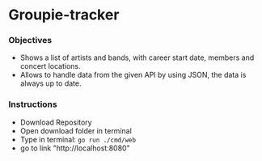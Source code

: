 # Groupie-tracker

### Objectives

- Shows a list of artists and bands, with career start date, members and concert locations.
- Allows to handle data from the given API by using JSON, the data is always up to date.



### Instructions

- Download Repository
- Open download folder in terminal
- Type in terminal: `go run ./cmd/web`
- go to link "http://localhost:8080"